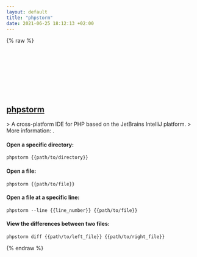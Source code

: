 ```yaml
---
layout: default
title: "phpstorm"
date: 2021-06-25 18:12:13 +02:00
---
```

{% raw %}
<h2 id="phpstorm">
  <a href="/en/common/phpstorm.html">phpstorm</a> <a href="#phpstorm"><svg class="icon">
    <use href="/assets/images/unicode_sprite.svg#link" />
  </svg></a>
</h2>
> A cross-platform IDE for PHP based on the JetBrains IntelliJ platform.
> More information: <https://jetbrains.com/phpstorm>.

#### Open a specific directory:
```shell
phpstorm {{path/to/directory}}
```
#### Open a file:
```shell
phpstorm {{path/to/file}}
```
#### Open a file at a specific line:
```shell
phpstorm --line {{line_number}} {{path/to/file}}
```
#### View the differences between two files:
```shell
phpstorm diff {{path/to/left_file}} {{path/to/right_file}}
```
{% endraw %}